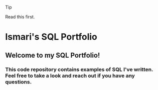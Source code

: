 >[!TIP]
>Read this first.

# __Ismari's SQL Portfolio__

## __Welcome to my SQL Portfolio!__

### This code repository contains examples of SQL I've written. Feel free to take a look and reach out if you have any questions.
